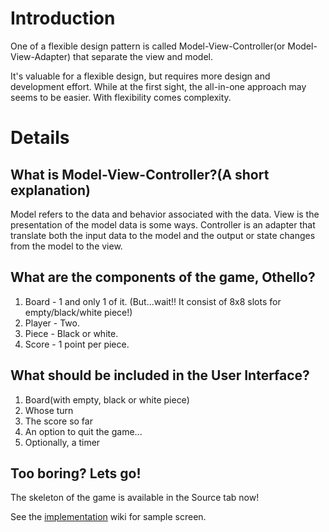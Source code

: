 # Introduction #

One of a flexible design pattern is called Model-View-Controller(or Model-View-Adapter) that separate the view and model.

It's valuable for a flexible design, but requires more design and development effort. While at the first sight, the all-in-one approach may seems to be easier. With flexibility comes complexity.


# Details #

## What is Model-View-Controller?(A short explanation) ##

Model refers to the data and behavior associated with the data. View is the presentation of the model data is some ways. Controller is an adapter that translate both the input data to the model and the output or state changes from the model to the view.


## What are the components of the game, Othello? ##

  1. Board - 1 and only 1 of it. (But...wait!! It consist of 8x8 slots for empty/black/white piece!)
  1. Player - Two.
  1. Piece - Black or white.
  1. Score - 1 point per piece.


## What should be included in the User Interface? ##

  1. Board(with empty, black or white piece)
  1. Whose turn
  1. The score so far
  1. An option to quit the game...
  1. Optionally, a timer

## Too boring? Lets go! ##

The skeleton of the game is available in the Source tab now!

See the [implementation](implementation.md) wiki for sample screen.